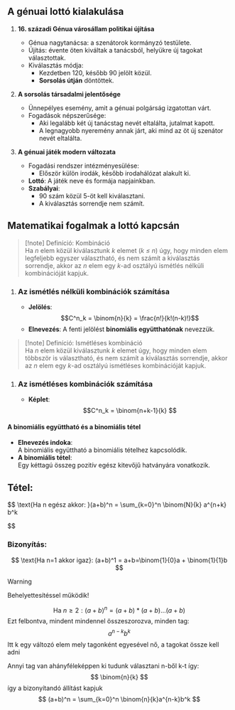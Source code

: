 
## A génuai lottó kialakulása

1. **16. századi Génua városállam politikai újítása**
    
    - Génua nagytanácsa: a szenátorok kormányzó testülete.
    - Újítás: évente öten kiváltak a tanácsból, helyükre új tagokat választottak.
    - Kiválasztás módja:
        - Kezdetben 120, később 90 jelölt közül.
        - **Sorsolás útján** döntöttek.
2. **A sorsolás társadalmi jelentősége**
    
    - Ünnepélyes esemény, amit a génuai polgárság izgatottan várt.
    - Fogadások népszerűsége:
        - Aki legalább két új tanácstag nevét eltalálta, jutalmat kapott.
        - A legnagyobb nyeremény annak járt, aki mind az öt új szenátor nevét eltalálta.
3. **A génuai játék modern változata**
    
    - Fogadási rendszer intézményesülése:
        - Először külön irodák, később irodahálózat alakult ki.
    - **Lottó**: A játék neve és formája napjainkban.
    - **Szabályai**:
        - 90 szám közül 5-öt kell kiválasztani.
        - A kiválasztás sorrendje nem számít.

## Matematikai fogalmak a lottó kapcsán

> [!note] Definíció: Kombináció  
> Ha _n_ elem közül kiválasztunk _k_ elemet (_k ≤ n_) úgy, hogy minden elem legfeljebb egyszer választható, és nem számít a kiválasztás sorrendje, akkor az _n_ elem egy _k_-ad osztályú ismétlés nélküli kombinációját kapjuk.


1. 
   ### Az ismétlés nélküli kombinációk számítása
    - **Jelölés**: $$C^n_k = \binom{n}{k} = \frac{n!}{k!(n-k)!}$$
    - **Elnevezés**: A fenti jelölést **binomiális együtthatónak** nevezzük.

> [!note] Definíció: Ismétléses kombináció  
> Ha _n_ elem közül kiválasztunk _k_ elemet úgy, hogy minden elem többször is választható, és nem számít a kiválasztás sorrendje, akkor az _n_ elem egy _k_-ad osztályú ismétléses kombinációját kapjuk.

1. 
   ### Az ismétléses kombinációk számítása
    - **Képlet**: $$C^n_k = \binom{n+k-1}{k}
$$
#### A binomiális együttható és a binomiális tétel

- **Elnevezés indoka**:  
    A binomiális együttható a binomiális tételhez kapcsolódik.
- **A binomiális tétel**:  
    Egy kéttagú összeg pozitív egész kitevőjű hatványára vonatkozik.

## Tétel:
$$
\text{Ha n egész akkor: }(a+b)^n = \sum_{k=0}^n \binom{N}{k} a^{n+k} b^k

$$
### Bizonyítás:
$$
\text{Ha n=1 akkor igaz}: (a+b)^1 = a+b=\binom{1}{0}a + \binom{1}{1}b
$$
>[!warning] 
>Behelyettesítéssel működik!

$$
\text{Ha } n\geq2: (a+b)^{n} =(a+b)*(a+b)\dots (a+b)
$$
Ezt felbontva, mindent mindennel összeszorozva, minden tag:
$$
a^{n-k}b^k 
$$
Itt k egy változó elem mely tagonként egyesével nő, a tagokat össze kell adni

Annyi tag van ahányféleképpen ki tudunk választani n-ből k-t így:
$$
\binom{n}{k}
$$
így a bizonyítandó állítást kapjuk 
$$
(a+b)^n = \sum_{k=0}^n \binom{n}{k}a^{n-k}b^k
$$
